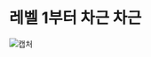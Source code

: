 # **레벨 1부터 차근 차근**      
![캡처](https://user-images.githubusercontent.com/51132077/87938955-4521b000-cad2-11ea-8273-ffe7b3edb95b.JPG)   

